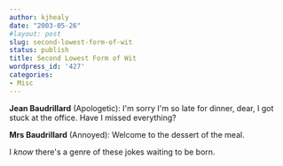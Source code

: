 ```yaml
---
author: kjhealy
date: "2003-05-26"
#layout: post
slug: second-lowest-form-of-wit
status: publish
title: Second Lowest Form of Wit
wordpress_id: '427'
categories:
- Misc
---
```


**Jean Baudrillard** (Apologetic): I'm sorry I'm so late for dinner, dear, I got stuck at the office. Have I missed everything?

**Mrs Baudrillard** (Annoyed): Welcome to the dessert of the meal.

I *know* there's a genre of these jokes waiting to be born.
